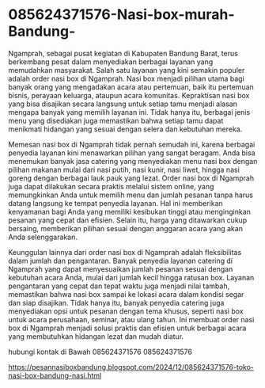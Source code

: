 # 085624371576-Nasi-box-murah-Bandung-
Ngamprah, sebagai pusat kegiatan di Kabupaten Bandung Barat, terus berkembang pesat dalam menyediakan berbagai layanan yang memudahkan masyarakat. Salah satu layanan yang kini semakin populer adalah order nasi box di Ngamprah. Nasi box menjadi pilihan utama bagi banyak orang yang mengadakan acara atau pertemuan, baik itu pertemuan bisnis, perayaan keluarga, ataupun acara komunitas. Kepraktisan nasi box yang bisa disajikan secara langsung untuk setiap tamu menjadi alasan mengapa banyak yang memilih layanan ini. Tidak hanya itu, berbagai jenis menu yang disediakan juga memastikan bahwa setiap tamu dapat menikmati hidangan yang sesuai dengan selera dan kebutuhan mereka.

Memesan nasi box di Ngamprah tidak pernah semudah ini, karena berbagai penyedia layanan kini menawarkan pilihan yang sangat beragam. Anda bisa menemukan banyak jasa catering yang menyediakan menu nasi box dengan pilihan makanan mulai dari nasi putih, nasi kunir, nasi liwet, hingga nasi goreng dengan berbagai lauk pauk yang lezat. Order nasi box di Ngamprah juga dapat dilakukan secara praktis melalui sistem online, yang memungkinkan Anda untuk memilih menu dan jumlah pesanan tanpa harus datang langsung ke tempat penyedia layanan. Hal ini memberikan kenyamanan bagi Anda yang memiliki kesibukan tinggi atau menginginkan pesanan yang cepat dan efisien. Selain itu, harga yang ditawarkan cukup bersaing, memberikan pilihan sesuai dengan anggaran acara yang akan Anda selenggarakan.

Keunggulan lainnya dari order nasi box di Ngamprah adalah fleksibilitas dalam jumlah dan pengantaran. Banyak penyedia layanan catering di Ngamprah yang dapat menyesuaikan jumlah pesanan sesuai dengan kebutuhan acara Anda, mulai dari jumlah kecil hingga ratusan box. Layanan pengantaran yang cepat dan tepat waktu juga menjadi nilai tambah, memastikan bahwa nasi box sampai ke lokasi acara dalam kondisi segar dan siap disajikan. Tidak hanya itu, banyak penyedia catering juga menyediakan opsi untuk pesanan dengan tema khusus, seperti nasi box untuk acara perusahaan, seminar, atau ulang tahun. Ini membuat order nasi box di Ngamprah menjadi solusi praktis dan efisien untuk berbagai acara yang membutuhkan hidangan lezat dan mudah diatur.

hubungi kontak di Bawah
085624371576
085624371576

https://pesannasiboxbandung.blogspot.com/2024/12/085624371576-toko-nasi-box-bandung-nasi.html
